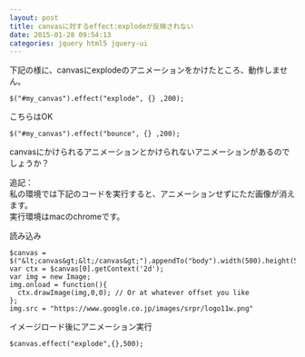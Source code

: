 ```yaml
---
layout: post
title: canvasに対するeffect:explodeが反映されない
date: 2015-01-28 09:54:13
categories: jquery html5 jquery-ui
---
```

<p>下記の様に、canvasにexplodeのアニメーションをかけたところ、動作しません。</p>

```
$("#my_canvas").effect("explode", {} ,200);
```

<p>こちらはOK</p>

```
$("#my_canvas").effect("bounce", {} ,200);
```

<p>canvasにかけられるアニメーションとかけられないアニメーションがあるのでしょうか？</p>

<p>追記：<br>
私の環境では下記のコードを実行すると、アニメーションせずにただ画像が消えます。<br>
実行環境はmacのchromeです。</p>

<p>読み込み</p>

```
$canvas = $("&lt;canvas&gt;&lt;/canvas&gt;").appendTo("body").width(500).height(500);
var ctx = $canvas[0].getContext('2d');
var img = new Image;
img.onload = function(){
  ctx.drawImage(img,0,0); // Or at whatever offset you like
};
img.src = "https://www.google.co.jp/images/srpr/logo11w.png"
```

<p>イメージロード後にアニメーション実行</p>

```
$canvas.effect("explode",{},500);
```
